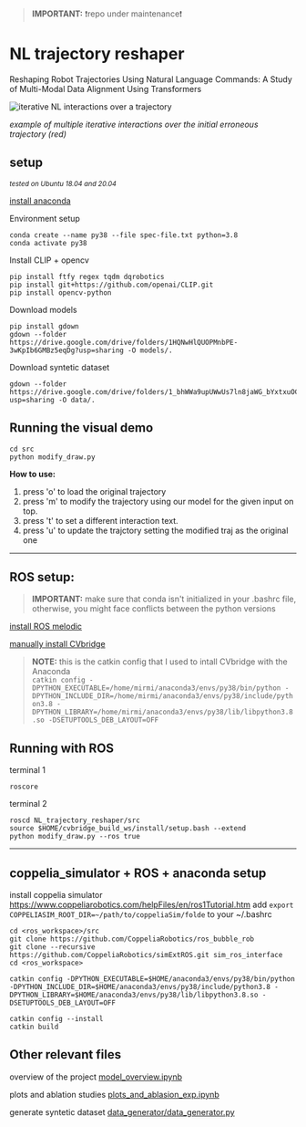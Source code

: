 > **IMPORTANT:** :exclamation:repo under maintenance:exclamation:

# NL trajectory reshaper

Reshaping Robot Trajectories Using Natural Language Commands: A Study of Multi-Modal Data Alignment Using Transformers


![iterative NL interactions over a trajectory](./docs/media/interactions.gif)

_example of multiple iterative interactions over the initial erroneous
trajectory (red)_


## setup
<sub>_tested on Ubuntu 18.04 and 20.04_</sup>

[install anaconda](https://docs.anaconda.com/anaconda/install/linux/)

Environment setup
```
conda create --name py38 --file spec-file.txt python=3.8
conda activate py38
```
Install CLIP + opencv
```
pip install ftfy regex tqdm dqrobotics
pip install git+https://github.com/openai/CLIP.git
pip install opencv-python
```


Download models

```
pip install gdown
gdown --folder https://drive.google.com/drive/folders/1HQNwHlQUOPMnbPE-3wKpIb6GMBz5eqDg?usp=sharing -O models/.
```
Download syntetic dataset
```
gdown --folder https://drive.google.com/drive/folders/1_bhWWa9upUWwUs7ln8jaWG_bYxtxuOCt?usp=sharing -O data/.
```

## Running the visual demo

```
cd src
python modify_draw.py
```

**How to use:**

1) press 'o' to load the original trajectory
2) press 'm' to modify the trajectory using our model for the given input on top.
3) press 't' to set a different interaction text.
4) press 'u' to update the trajctory setting the modified traj as the original one



---
## ROS setup:

> **IMPORTANT:** make sure that conda isn't initialized in your .bashrc file, otherwise, you might face conflicts between the python versions 

[install ROS melodic](http://wiki.ros.org/melodic/Installation/Ubuntu)

[manually install CVbridge](https://cyaninfinite.com/ros-cv-bridge-with-python-3/)
> **NOTE:** this is the catkin config that I used to intall CVbridge with the Anaconda </br>
```catkin config -DPYTHON_EXECUTABLE=/home/mirmi/anaconda3/envs/py38/bin/python -DPYTHON_INCLUDE_DIR=/home/mirmi/anaconda3/envs/py38/include/python3.8 -DPYTHON_LIBRARY=/home/mirmi/anaconda3/envs/py38/lib/libpython3.8.so -DSETUPTOOLS_DEB_LAYOUT=OFF```

## Running with ROS
terminal 1
```
roscore
```
terminal 2
```
roscd NL_trajectory_reshaper/src
source $HOME/cvbridge_build_ws/install/setup.bash --extend
python modify_draw.py --ros true
```

---
## coppelia_simulator + ROS + anaconda setup
install coppelia simulator
https://www.coppeliarobotics.com/helpFiles/en/ros1Tutorial.htm
add ```export COPPELIASIM_ROOT_DIR=~/path/to/coppeliaSim/folde``` to your ~/.bashrc

```
cd <ros_workspace>/src
git clone https://github.com/CoppeliaRobotics/ros_bubble_rob
git clone --recursive https://github.com/CoppeliaRobotics/simExtROS.git sim_ros_interface
cd <ros_workspace>
```

```
catkin config -DPYTHON_EXECUTABLE=$HOME/anaconda3/envs/py38/bin/python -DPYTHON_INCLUDE_DIR=$HOME/anaconda3/envs/py38/include/python3.8 -DPYTHON_LIBRARY=$HOME/anaconda3/envs/py38/lib/libpython3.8.so -DSETUPTOOLS_DEB_LAYOUT=OFF

catkin config --install
catkin build
```

## Other relevant files
overview of the project
[model_overview.ipynb](model_overview.ipynb)


plots and ablation studies
[plots_and_ablasion_exp.ipynb](plots_and_ablasion_exp.ipynb)

generate syntetic dataset
[data_generator/data_generator.py](data_generator/data_generator.py)

